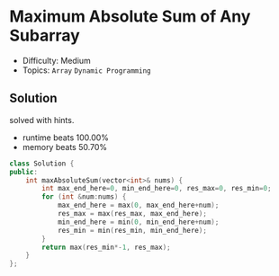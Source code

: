 # Maximum Absolute Sum of Any Subarray
- Difficulty: Medium
- Topics: `Array` `Dynamic Programming`

<!-- ## Data Structure
``` cpp
``` -->

## Solution
solved with hints.
- runtime beats 100.00%
- memory beats 50.70%
``` cpp
class Solution {
public:
    int maxAbsoluteSum(vector<int>& nums) {
        int max_end_here=0, min_end_here=0, res_max=0, res_min=0;
        for (int &num:nums) {
            max_end_here = max(0, max_end_here+num);
            res_max = max(res_max, max_end_here);
            min_end_here = min(0, min_end_here+num);
            res_min = min(res_min, min_end_here);
        }
        return max(res_min*-1, res_max);
    }
};
```
<!-- - runtime beats 
- memory beats 
```rust
``` -->

<!-- ## Improving
### source code
- runtime beats 
- memory beats 
``` cpp
``` -->
<!-- - runtime beats 
- memory beats 
```rust
``` -->